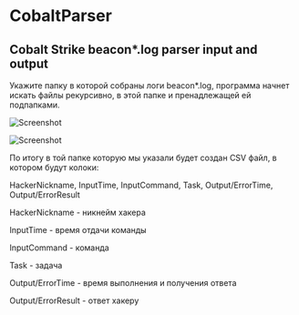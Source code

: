 # CobaltParser
 ## Cobalt Strike beacon*.log parser input and output
 Укажите папку в которой собраны логи beacon*.log, программа начнет искать файлы рекурсивно, в этой папке и пренадлежащей ей подпапками.
 
 ![Screenshot](https://github.com/lartsev1337/CobaltParser/raw/main/screenshot.png)
 
 ![Screenshot](https://github.com/lartsev1337/CobaltParser/raw/main/screenshot2.png)

 По итогу в той папке которую мы указали будет создан CSV файл, в котором будут колоки:
 
 HackerNickname, InputTime, InputCommand, Task, Output/ErrorTime, Output/ErrorResult
 
 HackerNickname - никнейм хакера
 
 InputTime - время отдачи команды
 
 InputCommand - команда
 
 Task - задача
 
 Output/ErrorTime - время выполнения и получения ответа 
 
 Output/ErrorResult - ответ хакеру